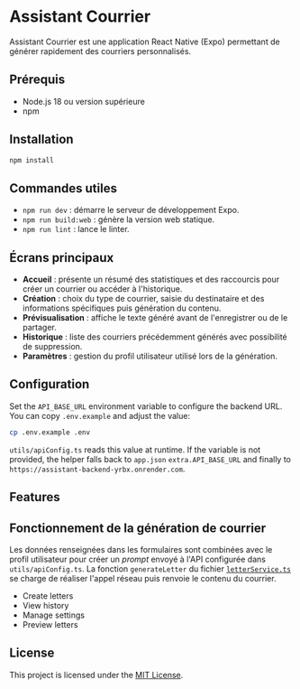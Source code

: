 # Assistant Courrier

Assistant Courrier est une application React Native (Expo) permettant de générer rapidement des courriers personnalisés.

## Prérequis

- Node.js 18 ou version supérieure
- npm

## Installation

```bash
npm install
```

## Commandes utiles

- `npm run dev` : démarre le serveur de développement Expo.
- `npm run build:web` : génère la version web statique.
- `npm run lint` : lance le linter.

## Écrans principaux

- **Accueil** : présente un résumé des statistiques et des raccourcis pour créer un courrier ou accéder à l'historique.
- **Création** : choix du type de courrier, saisie du destinataire et des informations spécifiques puis génération du contenu.
- **Prévisualisation** : affiche le texte généré avant de l'enregistrer ou de le partager.
- **Historique** : liste des courriers précédemment générés avec possibilité de suppression.
- **Paramètres** : gestion du profil utilisateur utilisé lors de la génération.


## Configuration

Set the `API_BASE_URL` environment variable to configure the backend URL. You
can copy `.env.example` and adjust the value:

```bash
cp .env.example .env
```

`utils/apiConfig.ts` reads this value at runtime. If the variable is not
provided, the helper falls back to `app.json` `extra.API_BASE_URL` and finally to
`https://assistant-backend-yrbx.onrender.com`.

## Features

## Fonctionnement de la génération de courrier


Les données renseignées dans les formulaires sont combinées avec le profil utilisateur pour créer un *prompt* envoyé à l'API configurée dans `utils/apiConfig.ts`. La fonction `generateLetter` du fichier [`letterService.ts`](services/letterService.ts) se charge de réaliser l'appel réseau puis renvoie le contenu du courrier.


- Create letters
- View history
- Manage settings
- Preview letters

## License

This project is licensed under the [MIT License](LICENSE).

